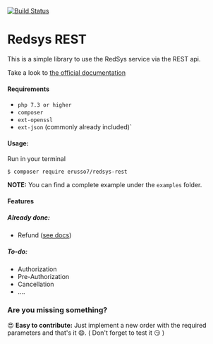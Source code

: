 [![Build Status](https://api.travis-ci.org/erusso7/redsys-rest.svg?branch=master)](https://travis-ci.org/erusso7/redsys-rest)

# Redsys REST
This is a simple library to use the RedSys service via the REST api.

Take a look to  [the official documentation](https://pagosonline.redsys.es/desarrolladores.html)

#### Requirements
* `php 7.3 or higher`
* `composer`
* `ext-openssl`
* `ext-json` (commonly already included)`

#### Usage:
Run in your terminal
```
$ composer require erusso7/redsys-rest
```

**NOTE:** You can find a complete example under the `examples` folder. 

#### Features

##### Already done:
* Refund ([see docs](https://pagosonline.redsys.es/funcionalidades-devolucion.html))

##### To-do:
* Authorization
* Pre-Authorization
* Cancellation
* ....

### Are you missing something? 

:heart_eyes: **Easy to contribute:** Just implement a new order with the required parameters and that's it :smile:. ( Don't forget to test it :smirk: )
